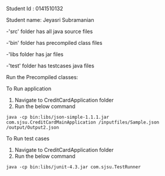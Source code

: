 Student Id : 0141510132

Student name: Jeyasri Subramanian


-'src' folder has all java source files

-'bin' folder has precompiled class files

-'libs folder has jar files

-'test' folder has testcases java files


Run the Precompiled classes:

To Run application

1. Navigate to CreditCardApplication folder
2. Run the below command 


`java -cp bin:libs/json-simple-1.1.1.jar com.sjsu.CreditCardMainApplication /inputfiles/Sample.json /output/Output2.json`

To Run test cases
1. Navigate to CreditCardApplication folder
2. Run the below command 

`java -cp bin:libs/junit-4.3.jar com.sjsu.TestRunner`



